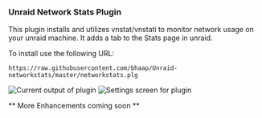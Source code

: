 ### Unraid Network Stats Plugin

This plugin installs and utilizes vnstat/vnstati to monitor network usage on your unraid machine.  It adds a tab to the Stats page in unraid.


To install use the following URL:

```https://raw.githubusercontent.com/bhaap/Unraid-networkstats/master/networkstats.plg```

![Current output of plugin](https://github.com/dorgan/Unraid-networkstats/raw/master/screenshots/Network-Stats.png)
![Settings screen for plugin](https://github.com/dorgan/Unraid-networkstats/raw/master/screenshots/Network-Stats-Settings.png)

** More Enhancements coming soon **
